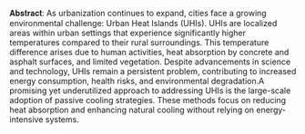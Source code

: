 𝐀𝐛𝐬𝐭𝐫𝐚𝐜𝐭:
As urbanization continues to expand, cities face a growing environmental challenge: Urban
Heat Islands (UHIs). UHIs are localized areas within urban settings that experience
significantly higher temperatures compared to their rural surroundings. This temperature
difference arises due to human activities, heat absorption by concrete and asphalt surfaces,
and limited vegetation. Despite advancements in science and technology, UHIs remain a
persistent problem, contributing to increased energy consumption, health risks, and
environmental degradation.A promising yet underutilized approach to addressing UHIs is the large-scale adoption of
passive cooling strategies. These methods focus on reducing heat absorption and enhancing
natural cooling without relying on energy-intensive systems.
